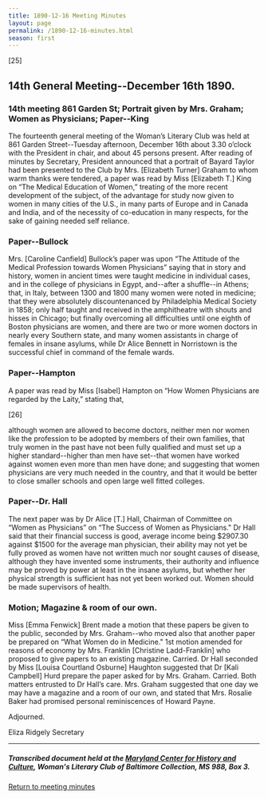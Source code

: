 ```yaml
---
title: 1890-12-16 Meeting Minutes
layout: page
permalink: /1890-12-16-minutes.html
season: first
---
```


<style>
    #maincontent{
        font-size:1.4em;
    }
</style>
[25]

## 14th General Meeting--December 16th 1890.

### 14th meeting 861 Garden St; Portrait given by Mrs. Graham; Women as Physicians; Paper--King

The fourteenth general meeting of the Woman’s Literary Club was held at 861 Garden Street--Tuesday afternoon, December 16th about 3.30 o’clock with the President in chair, and about 45 persons present. After reading of minutes by Secretary, President announced that a portrait of Bayard Taylor had been presented to the Club by Mrs. [Elizabeth Turner] Graham to whom warm thanks were tendered, a paper was read by Miss [Elizabeth T.] King on “The Medical Education of Women,” treating of the more recent development of the subject, of the advantage for study now given to women in many cities of the U.S., in many parts of Europe and in Canada and India, and of the necessity of co-education in many respects, for the sake of gaining needed self reliance.

### Paper--Bullock

Mrs. [Caroline Canfield] Bullock’s paper was upon “The Attitude of the Medical Profession towards Women Physicians” saying that in story and history, women in ancient times were taught medicine in individual cases, and in the college of physicians in Egypt, and--after a shuffle--in Athens; that, in Italy, between 1300 and 1800 many women were noted in medicine; that they were absolutely discountenanced by Philadelphia Medical Society in 1858; only half taught and received in the amphitheatre with shouts and hisses in Chicago; but finally overcoming all difficulties until one eighth of Boston physicians are women, and there are two or more women doctors in nearly every Southern state, and many women assistants in charge of females in insane asylums, while Dr Alice Bennett in Norristown is the successful chief in command of the female wards.

### Paper--Hampton

A paper was read by Miss [Isabel] Hampton on “How Women Physicians are regarded by the Laity,” stating that,

[26]

although women are allowed to become doctors, neither men nor women like the profession to be adopted by members of their own families, that truly women in the past have not been fully qualified and must set up a higher standard--higher than men have set--that women have worked against women even more than men have done; and suggesting that women physicians are very much needed in the country, and that it would be better to close smaller schools and open large well fitted colleges.

### Paper--Dr. Hall

The next paper was by Dr Alice [T.] Hall, Chairman of Committee on “Women as Physicians” on “The Success of Women as Physicians." Dr Hall said that their financial success is good, average income being $2907.30 against $1500 for the average man physician, their ability may not yet be fully proved as women have not written much nor sought causes of disease, although they have invented some instruments, their authority and influence may be proved by power at least in the insane asylums, but whether her physical strength is sufficient has not yet been worked out. Women should be made supervisors of health.

### Motion; Magazine & room of our own.

Miss [Emma Fenwick] Brent made a motion that these papers be given to the public, seconded by Mrs. Graham--who moved also that another paper be prepared on “What Women do in Medicine." 1st motion amended for reasons of economy by Mrs. Franklin [Christine Ladd-Franklin] who proposed to give papers to an existing magazine. Carried. Dr Hall seconded by Miss [Louisa Courtland Osburne] Haughton suggested that Dr [Kali Campbell] Hurd prepare the paper asked for by Mrs. Graham. Carried. Both matters entrusted to Dr Hall’s care. Mrs. Graham suggested that one day we may have a magazine and a room of our own, and stated that Mrs. Rosalie Baker had promised personal reminiscences of Howard Payne.

Adjourned.

Eliza Ridgely
Secretary

<hr>

##### Transcribed document held at the [Maryland Center for History and Culture](http://mdhs.org/), Woman's Literary Club of Baltimore Collection, MS 988, Box 3. 

[Return to meeting minutes](https://elizajames.github.io/WLCB_draft/search/index.html?q=%2Bseason%3Afirst)